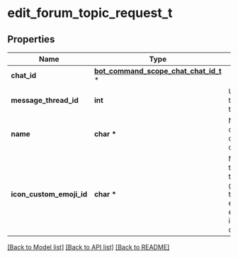 # edit_forum_topic_request_t

## Properties
Name | Type | Description | Notes
------------ | ------------- | ------------- | -------------
**chat_id** | [**bot_command_scope_chat_chat_id_t**](bot_command_scope_chat_chat_id.md) \* |  | 
**message_thread_id** | **int** | Unique identifier for the target message thread of the forum topic | 
**name** | **char \*** | New topic name, 0-128 characters. If not specified or empty, the current name of the topic will be kept | [optional] 
**icon_custom_emoji_id** | **char \*** | New unique identifier of the custom emoji shown as the topic icon. Use [getForumTopicIconStickers](https://core.telegram.org/bots/api/#getforumtopiciconstickers) to get all allowed custom emoji identifiers. Pass an empty string to remove the icon. If not specified, the current icon will be kept | [optional] 

[[Back to Model list]](../README.md#documentation-for-models) [[Back to API list]](../README.md#documentation-for-api-endpoints) [[Back to README]](../README.md)



